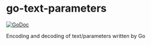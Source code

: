 go-text-parameters
==================

[![GoDoc](http://godoc.org/github.com/gongo/text-parameters?status.svg)](http://godoc.org/github.com/gongo/text-parameters)

Encoding and decoding of text/parameters written by Go
